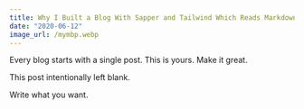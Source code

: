 ```yaml
---
title: Why I Built a Blog With Sapper and Tailwind Which Reads Markdown Files
date: "2020-06-12"
image_url: /mymbp.webp
---
```


Every blog starts with a single post. This is yours. Make it great.

<!-- more -->

This post intentionally left blank.

Write what you want.
